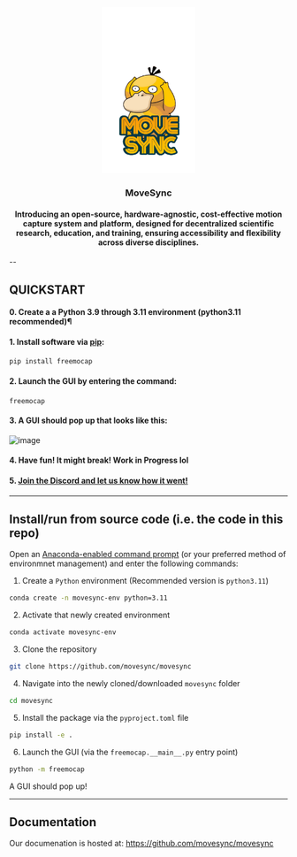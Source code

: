 <p align="center">
    <img src="freemocap/assets/pics/1711338866664.png" height="300" alt="Project Logo">
</p> 


<h3 align="center">MoveSync</h3>
<h4 align="center"> Introducing an open-source, hardware-agnostic, cost-effective motion capture system and platform, designed for decentralized scientific research, education, and training, ensuring accessibility and flexibility across diverse disciplines.</h2>


<p align="center">


  </a>


</p>





--
## QUICKSTART

#### 0. Create a a Python 3.9 through 3.11 environment (python3.11 recommended)¶
#### 1. Install software via [pip](https://pypi.org/project/freemocap/#description):

```
pip install freemocap
```

#### 2. Launch the GUI by entering the command:

```
freemocap
``` 

####  3. A GUI should pop up that looks like this: 

   <img width="1457" alt="image" src="https://github.com/freemocap/freemocap/assets/15314521/90ef7e7b-48f3-4f46-8d4a-5b5bcc3254b3">

#### 4. Have fun! It might break!  Work in Progress lol

#### 5. [Join the Discord and let us know how it went!](https://discord.gg/nxv5dNTfKT)



___
## Install/run from source code (i.e. the code in this repo)

Open an [Anaconda-enabled command prompt](https://www.anaconda.org) (or your preferred method of environmnet management) and enter the following commands:

1) Create a `Python` environment (Recommended version  is `python3.11`)

```bash
conda create -n movesync-env python=3.11
```

2) Activate that newly created environment

```bash
conda activate movesync-env
```

3) Clone the repository

```bash
git clone https://github.com/movesync/movesync
```

4) Navigate into the newly cloned/downloaded `movesync` folder

```bash
cd movesync
```

5) Install the package via the `pyproject.toml` file

```bash
pip install -e .
```

6) Launch the GUI (via the `freemocap.__main__.py` entry point)

```bash
python -m freemocap
```

A GUI should pop up!

___

## Documentation 

Our documenation is hosted at: https://github.com/movesync/movesync


